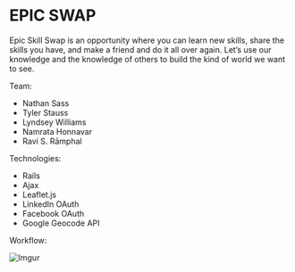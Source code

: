 EPIC SWAP
========
Epic Skill Swap is an opportunity where you can learn new skills, share the skills you have, and make a friend and do it all over again. Let’s use our knowledge and the knowledge of others to build the kind of world we want to see.

Team:
* Nathan Sass
* Tyler Stauss
* Lyndsey Williams
* Namrata Honnavar
* Ravi S. Rāmphal

Technologies:
* Rails
* Ajax
* Leaflet.js
* LinkedIn OAuth
* Facebook OAuth
* Google Geocode API

Workflow:

![Imgur](http://i.imgur.com/FkRfykU.png?1)

